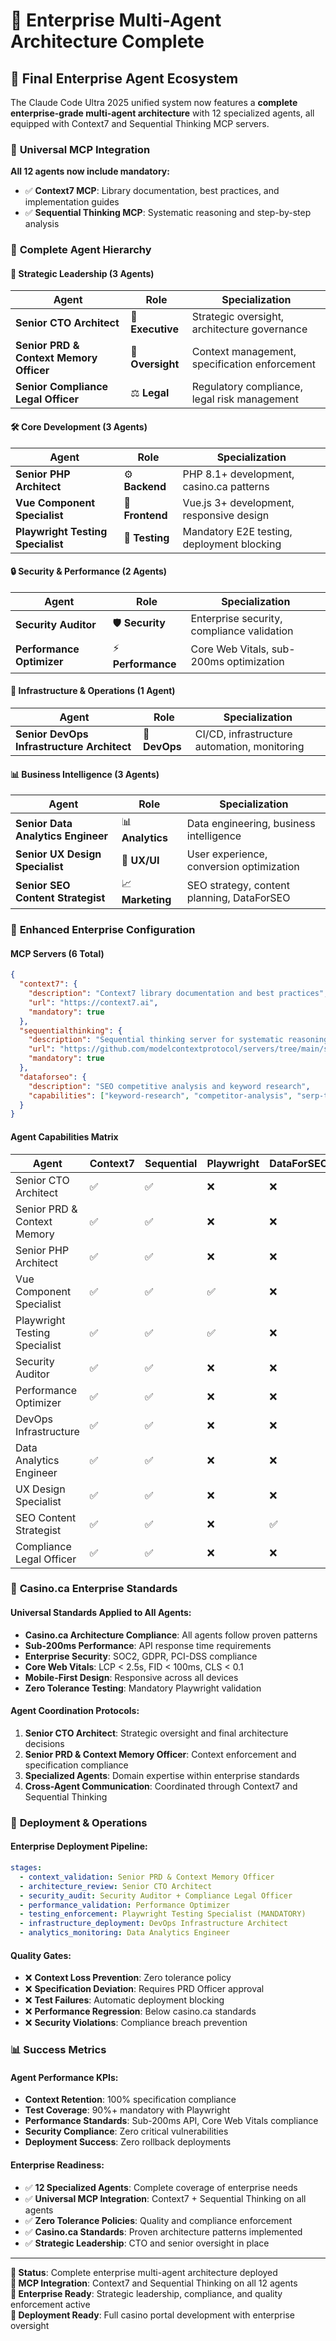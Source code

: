 # 🏢 Enterprise Multi-Agent Architecture Complete

## 🎯 **Final Enterprise Agent Ecosystem**

The Claude Code Ultra 2025 unified system now features a **complete enterprise-grade multi-agent architecture** with 12 specialized agents, all equipped with Context7 and Sequential Thinking MCP servers.

### 🧠 **Universal MCP Integration**

**All 12 agents now include mandatory:**
- ✅ **Context7 MCP**: Library documentation, best practices, and implementation guides
- ✅ **Sequential Thinking MCP**: Systematic reasoning and step-by-step analysis

### 🏢 **Complete Agent Hierarchy**

#### **🎯 Strategic Leadership (3 Agents)**
| Agent | Role | Specialization |
|-------|------|----------------|
| **Senior CTO Architect** | 👔 **Executive** | Strategic oversight, architecture governance |
| **Senior PRD & Context Memory Officer** | 🧠 **Oversight** | Context management, specification enforcement |
| **Senior Compliance Legal Officer** | ⚖️ **Legal** | Regulatory compliance, legal risk management |

#### **🛠️ Core Development (3 Agents)**
| Agent | Role | Specialization |
|-------|------|----------------|
| **Senior PHP Architect** | ⚙️ **Backend** | PHP 8.1+ development, casino.ca patterns |
| **Vue Component Specialist** | 🎨 **Frontend** | Vue.js 3+ development, responsive design |
| **Playwright Testing Specialist** | 🧪 **Testing** | Mandatory E2E testing, deployment blocking |

#### **🔒 Security & Performance (2 Agents)**
| Agent | Role | Specialization |
|-------|------|----------------|
| **Security Auditor** | 🛡️ **Security** | Enterprise security, compliance validation |
| **Performance Optimizer** | ⚡ **Performance** | Core Web Vitals, sub-200ms optimization |

#### **🚀 Infrastructure & Operations (1 Agent)**
| Agent | Role | Specialization |
|-------|------|----------------|
| **Senior DevOps Infrastructure Architect** | 🚀 **DevOps** | CI/CD, infrastructure automation, monitoring |

#### **📊 Business Intelligence (3 Agents)**
| Agent | Role | Specialization |
|-------|------|----------------|
| **Senior Data Analytics Engineer** | 📊 **Analytics** | Data engineering, business intelligence |
| **Senior UX Design Specialist** | 🎨 **UX/UI** | User experience, conversion optimization |
| **Senior SEO Content Strategist** | 📈 **Marketing** | SEO strategy, content planning, DataForSEO |

### 🔧 **Enhanced Enterprise Configuration**

#### **MCP Servers (6 Total)**
```json
{
  "context7": {
    "description": "Context7 library documentation and best practices",
    "url": "https://context7.ai",
    "mandatory": true
  },
  "sequentialthinking": {
    "description": "Sequential thinking server for systematic reasoning",
    "url": "https://github.com/modelcontextprotocol/servers/tree/main/src/sequentialthinking",
    "mandatory": true
  },
  "dataforseo": {
    "description": "SEO competitive analysis and keyword research",
    "capabilities": ["keyword-research", "competitor-analysis", "serp-tracking"]
  }
}
```

#### **Agent Capabilities Matrix**

| Agent | Context7 | Sequential | Playwright | DataForSEO | Security | Analytics |
|-------|----------|------------|------------|------------|----------|-----------|
| Senior CTO Architect | ✅ | ✅ | ❌ | ❌ | ❌ | ❌ |
| Senior PRD & Context Memory | ✅ | ✅ | ❌ | ❌ | ❌ | ❌ |
| Senior PHP Architect | ✅ | ✅ | ❌ | ❌ | ❌ | ❌ |
| Vue Component Specialist | ✅ | ✅ | ✅ | ❌ | ❌ | ❌ |
| Playwright Testing Specialist | ✅ | ✅ | ✅ | ❌ | ❌ | ❌ |
| Security Auditor | ✅ | ✅ | ❌ | ❌ | ✅ | ❌ |
| Performance Optimizer | ✅ | ✅ | ❌ | ❌ | ❌ | ✅ |
| DevOps Infrastructure | ✅ | ✅ | ❌ | ❌ | ✅ | ❌ |
| Data Analytics Engineer | ✅ | ✅ | ❌ | ❌ | ❌ | ✅ |
| UX Design Specialist | ✅ | ✅ | ❌ | ❌ | ❌ | ✅ |
| SEO Content Strategist | ✅ | ✅ | ❌ | ✅ | ❌ | ✅ |
| Compliance Legal Officer | ✅ | ✅ | ❌ | ❌ | ✅ | ❌ |

### 🎰 **Casino.ca Enterprise Standards**

#### **Universal Standards Applied to All Agents:**
- **Casino.ca Architecture Compliance**: All agents follow proven patterns
- **Sub-200ms Performance**: API response time requirements
- **Enterprise Security**: SOC2, GDPR, PCI-DSS compliance
- **Core Web Vitals**: LCP < 2.5s, FID < 100ms, CLS < 0.1
- **Mobile-First Design**: Responsive across all devices
- **Zero Tolerance Testing**: Mandatory Playwright validation

#### **Agent Coordination Protocols:**
1. **Senior CTO Architect**: Strategic oversight and final architecture decisions
2. **Senior PRD & Context Memory Officer**: Context enforcement and specification compliance
3. **Specialized Agents**: Domain expertise within enterprise standards
4. **Cross-Agent Communication**: Coordinated through Context7 and Sequential Thinking

### 🚀 **Deployment & Operations**

#### **Enterprise Deployment Pipeline:**
```yaml
stages:
  - context_validation: Senior PRD & Context Memory Officer
  - architecture_review: Senior CTO Architect
  - security_audit: Security Auditor + Compliance Legal Officer
  - performance_validation: Performance Optimizer
  - testing_enforcement: Playwright Testing Specialist (MANDATORY)
  - infrastructure_deployment: DevOps Infrastructure Architect
  - analytics_monitoring: Data Analytics Engineer
```

#### **Quality Gates:**
- ❌ **Context Loss Prevention**: Zero tolerance policy
- ❌ **Specification Deviation**: Requires PRD Officer approval
- ❌ **Test Failures**: Automatic deployment blocking
- ❌ **Performance Regression**: Below casino.ca standards
- ❌ **Security Violations**: Compliance breach prevention

### 📊 **Success Metrics**

#### **Agent Performance KPIs:**
- **Context Retention**: 100% specification compliance
- **Test Coverage**: 90%+ mandatory with Playwright
- **Performance Standards**: Sub-200ms API, Core Web Vitals compliance
- **Security Compliance**: Zero critical vulnerabilities
- **Deployment Success**: Zero rollback deployments

#### **Enterprise Readiness:**
- ✅ **12 Specialized Agents**: Complete coverage of enterprise needs
- ✅ **Universal MCP Integration**: Context7 + Sequential Thinking on all agents
- ✅ **Zero Tolerance Policies**: Quality and compliance enforcement
- ✅ **Casino.ca Standards**: Proven architecture patterns implemented
- ✅ **Strategic Leadership**: CTO and senior oversight in place

---

**🎯 Status**: Complete enterprise multi-agent architecture deployed  
**🧠 MCP Integration**: Context7 and Sequential Thinking on all 12 agents  
**🏢 Enterprise Ready**: Strategic leadership, compliance, and quality enforcement active  
**🚀 Deployment Ready**: Full casino portal development with enterprise oversight  
